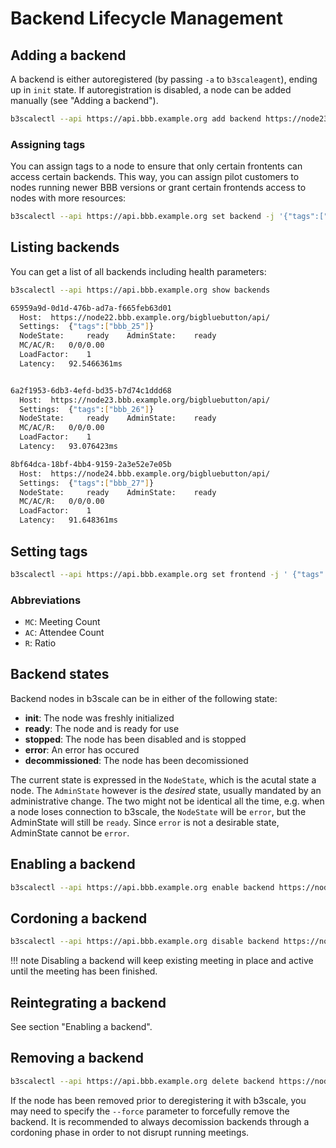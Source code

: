 # Backend Lifecycle Management

## Adding a backend

A backend is either autoregistered (by passing `-a` to `b3scaleagent`), ending up in `init` state.
If autoregistration is disabled, a node can be added manually (see "Adding a backend").

```bash
b3scalectl --api https://api.bbb.example.org add backend https://node23.bbb.example.org/bigbluebutton/api/
```

### Assigning tags

You can assign tags to a node to ensure that only certain frontents can access certain backends. This
way, you can assign pilot customers to nodes running newer BBB versions or grant certain frontends access to nodes with more resources:

```bash
b3scalectl --api https://api.bbb.example.org set backend -j '{"tags":["bbb_26"]}' https://node23.bbb.example.org
```
## Listing backends

You can get a list of all backends including health parameters:

```bash
b3scalectl --api https://api.bbb.example.org show backends

65959a9d-0d1d-476b-ad7a-f665feb63d01
  Host:	 https://node22.bbb.example.org/bigbluebutton/api/
  Settings:	 {"tags":["bbb_25"]}
  NodeState:     ready	  AdminState:	 ready
  MC/AC/R:	 0/0/0.00
  LoadFactor:	 1
  Latency:	 92.5466361ms


6a2f1953-6db3-4efd-bd35-b7d74c1ddd68
  Host:	 https://node23.bbb.example.org/bigbluebutton/api/
  Settings:	 {"tags":["bbb_26"]}
  NodeState:	 ready	  AdminState:	 ready
  MC/AC/R:	 0/0/0.00
  LoadFactor:	 1
  Latency:	 93.076423ms

8bf64dca-18bf-4bb4-9159-2a3e52e7e05b
  Host:	 https://node24.bbb.example.org/bigbluebutton/api/
  Settings:	 {"tags":["bbb_27"]}
  NodeState:	 ready	  AdminState:	 ready
  MC/AC/R:	 0/0/0.00
  LoadFactor:	 1
  Latency:	 91.648361ms
```

## Setting tags

```bash
b3scalectl --api https://api.bbb.example.org set frontend -j ' {"tags":["bbb_28"]}' https://node22.bbb.example.org/bigbluebutton/api/
```

### Abbreviations

* `MC`: Meeting Count
* `AC`: Attendee Count
* `R`: Ratio

## Backend states

Backend nodes in b3scale can be in either of the following state:

* **init**: The node was freshly initialized
* **ready**: The node and is ready for use
* **stopped**: The node has been disabled and is stopped
* **error**: An error has occured
* **decommissioned**: The node has been decomissioned

The current state is expressed in the `NodeState`, which is the acutal state a
node. The `AdminState` however is the *desired*  state, usually mandated by an
administrative change. The two might not be identical all the time, e.g. when a node
loses connection to b3scale, the `NodeState` will be `error`, but the AdminState
will still be `ready`. Since `error` is not a desirable state, AdminState cannot be
`error`.

## Enabling a backend

```bash
b3scalectl --api https://api.bbb.example.org enable backend https://node23.bbb.example.org
```

## Cordoning a backend

```bash
b3scalectl --api https://api.bbb.example.org disable backend https://node23.bbb.example.org
```
!!! note
    Disabling a backend will keep existing meeting in place and active until the meeting has been finished.

## Reintegrating a backend

See section "Enabling a backend".

## Removing a backend

```bash
b3scalectl --api https://api.bbb.example.org delete backend https://node23.bbb.example.org
```

If the node has been removed prior to deregistering it with b3scale, you may need to specify
the `--force` parameter to forcefully remove the backend. It is recommended to always decomission backends through a cordoning phase in order to not disrupt running meetings.
